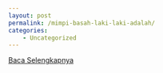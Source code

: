 ```yaml
---
layout: post
permalink: /mimpi-basah-laki-laki-adalah/
categories:
    - Uncategorized
---
```


[Baca Selengkapnya](/01)